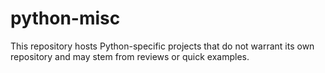 # python-misc
This repository hosts Python-specific projects that do not warrant its own repository and may stem from reviews or quick examples.
